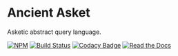 # Ancient Asket

Asketic abstract query language.

[![NPM](https://img.shields.io/npm/v/ancient-asket.svg)](https://www.npmjs.com/package/ancient-asket)
[![Build Status](https://travis-ci.org/AncientSouls/Asket.svg?branch=master)](https://travis-ci.org/AncientSouls/Asket)
[![Codacy Badge](https://api.codacy.com/project/badge/Grade/59e712651c484fb2a179961c3ee9fc23)](https://www.codacy.com/app/ivansglazunov/Asket?utm_source=github.com&amp;utm_medium=referral&amp;utm_content=AncientSouls/Asket&amp;utm_campaign=Badge_Grade)
[![Read the Docs](https://img.shields.io/readthedocs/pip.svg)](https://ancientsouls.github.io/)